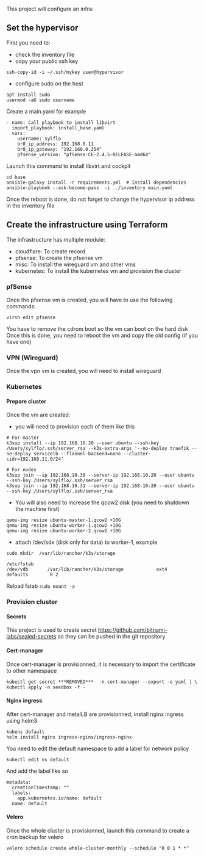 This project will configure an infra:

## Set the hypervisor

First you need to:
- check the inventory file
- copy your public ssh key
```
ssh-copy-id -i ~/.ssh/mykey user@hypervisor
```
- configure sudo on the host
```
apt install sudo
usermod -aG sudo username
```

Create a main.yaml for example
```
- name: Call playbook to install libvirt
  import_playbook: install_base.yaml
  vars:
    username: sylflo
    br0_ip_address: 192.168.0.11
    br0_ip_gateway: "192.168.0.254"
    pfsense_version: "pfSense-CE-2.4.5-RELEASE-amd64"
```

Launch this command to install libvirt and cockpit
```
cd base
ansible-galaxy install -r requirements.yml  # Install dependencies
ansible-playbook --ask-become-pass  -i ../inventory main.yaml
```

Once the reboot is done, do not forget to change the hypervisor ip address in the inventory file

## Create the infrastructure using Terraform

The infrastructure has multiple module:
- cloudflare: To create record
- pfsense: To create the pfsense vm
- misc: To install the wireguard vm and other vms
- kubernetes: To install the kubernetes vm and provision the cluster

### pfSense

Once the pfsense vm is created, you will have to use the following commands:
```
virsh edit pfsense
```

You have to remove the cdrom boot so the vm can boot on the hard disk
Once this is done, you need to reboot the vm and copy the old config (if you have one)

### VPN (Wireguard)

Once the vpn vm is created, you will need to install wireguard


### Kubernetes

#### Prepare cluster

Once the vm are created:

- you will need to provision each of them like this
```
# For master
k3sup install --ip 192.168.10.20 --user ubuntu --ssh-key /Users/sylflo/.ssh/server_rsa --k3s-extra-args '--no-deploy traefik --no-deploy servicelb --flannel-backend=none --cluster-cidr=192.168.11.0/24'

# For nodes
k3sup join --ip 192.168.10.30 --server-ip 192.168.10.20 --user ubuntu --ssh-key /Users/sylflo/.ssh/server_rsa
k3sup join --ip 192.168.10.31 --server-ip 192.168.10.20 --user ubuntu --ssh-key /Users/sylflo/.ssh/server_rsa
```

- You will also need to increase the qcow2 disk (you need to shutdown the machine first)
```
qemu-img resize ubuntu-master-1.qcow2 +10G
qemu-img resize ubuntu-worker-1.qcow2 +10G
qemu-img resize ubuntu-worker-2.qcow2 +10G
```

- attach /dev/sdx (disk only for data) to worker-1, example

`sudo mkdir  /var/lib/rancher/k3s/storage`

```
/etc/fstab
/dev/vdb       /var/lib/rancher/k3s/storage            ext4    defaults        0 2
```

Reload fstab `sudo mount -a`

### Provision cluster

#### Secrets

This project is used to create secret https://github.com/bitnami-labs/sealed-secrets so they can be pushed
in the git repository


#### Cert-manager

Once cert-manager is provisionned, it is necessary to import the certificate to other namespace
```
kubectl get secret ***REMOVED***  -n cert-manager --export -o yaml | \
kubectl apply -n seedbox -f -
```


#### Nginx ingress

After cert-manager and metalLB are provisionned, install nginx ingress using helm3

```
kubens default
helm install nginx ingress-nginx/ingress-nginx
```

You need to edit the default namespace to add a label for network policy
```
kubectl edit ns default 
```

And add the label like so
```
metadata:
  creationTimestamp: ""
  labels:
    app.kubernetes.io/name: default
  name: default
```



#### Velero

Once the whole cluster is provisionned, launch this command to create a cron backup for velero
```
velero schedule create whole-cluster-monthly --schedule "0 0 1 * *" 
```